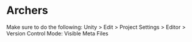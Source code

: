 # Archers

Make sure to do the following:
Unity > Edit > Project Settings > Editor > Version Control Mode: Visible Meta Files
